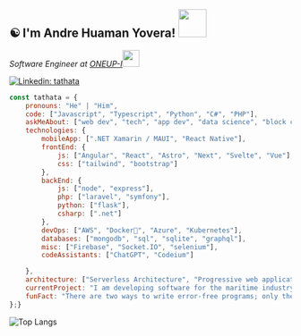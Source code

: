 <h2>☯️ I'm Andre Huaman Yovera! <img src="https://media.giphy.com/media/12oufCB0MyZ1Go/giphy.gif" width="50"></h2>

<p><em>Software Engineer at <a href="https://oneup-i.com/">ONEUP-I</a><img src
="https://github.com/user-attachments/assets/5dab3038-6470-4030-aea8-1048b333bfd5" width="30"> 
</em></p> 

[![Linkedin: tathata](https://img.shields.io/badge/-linkedin-blue?style=flat-square&logo=Linkedin&logoColor=white&link=https://www.linkedin.com/in/andre-huaman-yovera-676199210/)](https://www.linkedin.com/in/andre-huaman-yovera-676199210/)

```javascript
const tathata = {
    pronouns: "He" | "Him",
    code: ["Javascript", "Typescript", "Python", "C#", "PHP"],
    askMeAbout: ["web dev", "tech", "app dev", "data science", "block chain"],
    technologies: {
        mobileApp: [".NET Xamarin / MAUI", "React Native"],
        frontEnd: {
            js: ["Angular", "React", "Astro", "Next", "Svelte", "Vue"],
            css: ["tailwind", "bootstrap"]
        },
        backEnd: {
            js: ["node", "express"],
            php: ["laravel", "symfony"],
            python: ["flask"],
            csharp: [".net"]
        },
        devOps: ["AWS", "Docker🐳", "Azure", "Kubernetes"],
        databases: ["mongodb", "sql", "sqlite", "graphql"],
        misc: ["Firebase", "Socket.IO", "selenium"],
        codeAssistants: ["ChatGPT", "Codeium"]

    },
    architecture: ["Serverless Architecture", "Progressive web applications", "Single page applications"],
    currentProject: "I am developing software for the maritime industry, specifically for companies in the shipping sector, using the .NET Framework.",
    funFact: "There are two ways to write error-free programs; only the third one works"
};}
```

![Top Langs](https://github-readme-stats.vercel.app/api/top-langs/?username=tathatahy&size_weight=0.5&count_weight=0.5&hide=assembly&layout=compact)
